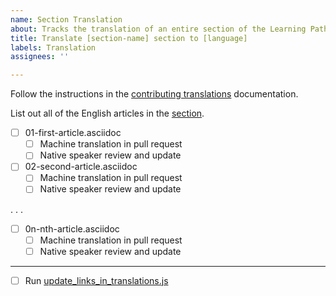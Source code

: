```yaml
---
name: Section Translation
about: Tracks the translation of an entire section of the Learning Path
title: Translate [section-name] section to [language]
labels: Translation
assignees: ''

---
```


Follow the instructions in the [contributing translations](https://github.com/InnerSourceCommons/InnerSourceLearningPath/blob/main/CONTRIBUTING.md#translations) documentation.

List out all of the English articles in the [section](https://github.com/InnerSourceCommons/InnerSourceLearningPath#content-organization).

- [ ] 01-first-article.asciidoc
  - [ ] Machine translation in pull request
  - [ ] Native speaker review and update
- [ ] 02-second-article.asciidoc
  - [ ] Machine translation in pull request
  - [ ] Native speaker review and update

. . . 

- [ ] 0n-nth-article.asciidoc
  - [ ] Machine translation in pull request
  - [ ] Native speaker review and update

- - -

- [ ] Run [update_links_in_translations.js
](https://github.com/InnerSourceCommons/InnerSourceLearningPath/tree/main/scripts#update_links_in_translationsjs)
